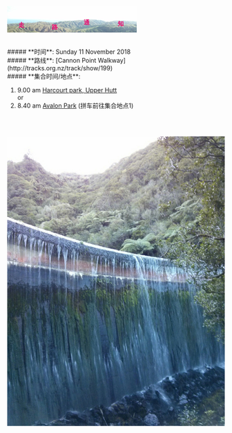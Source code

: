 ![skyline](_images/skyline2.png)

<br/>
##### **时间**: Sunday 11 November 2018
<br/>
##### **路线**: [Cannon Point Walkway](http://tracks.org.nz/track/show/199)

<br/>
##### **集合时间/地点**:

 1. 9.00 am [Harcourt park, Upper Hutt](https://www.google.co.nz/maps/place/41%C2%B006'14.1%22S+175%C2%B005'35.3%22E/@-41.1039167,175.0909502,17z/data=!3m1!4b1!4m5!3m4!1s0x0:0x0!8m2!3d-41.1039167!4d175.0931389)
<br/> or <br/>
 2.  8.40 am  [Avalon Park](https://www.google.co.nz/maps/place/41%C2%B011'40.7%22S+174%C2%B055'57.4%22E/@-41.194647,174.930412,17z/data=!3m1!4b1!4m2!3m1!1s0x0:0x0?shorturl=1) (拼车前往集合地点1)


<br/><br/>


![canon_point2](_images/canon_point2.jpg)
